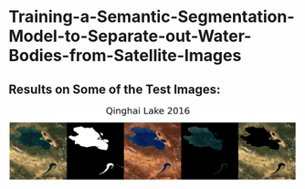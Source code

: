 # Training-a-Semantic-Segmentation-Model-to-Separate-out-Water-Bodies-from-Satellite-Images

## Results on Some of the Test Images:
![](https://raw.githubusercontent.com/AnkurAjitVarma/Training-a-Semantic-Segmentation-Model-to-Separate-out-Water-Bodies-from-Satellite-Images/main/outputs/output_0_0.jpg)
 

